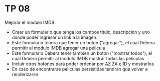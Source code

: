 # TP 08

Mejorar el modulo IMDB

* Crear un formulario que tenga los campos titulo, descripcion y uno donde poder ingresar un link a la imagen.
* Este formulario tendra que tener un boton ("agregar"), el cual Debera permitir al modulo IMDB agregar una pelicula
* Este formulario Debera tener tambien un boton ("mostrar todos"), el cual Debera permitir al modulo IMDB mostrar todas las peliculas
* Incluir otros botones para poder ordenar por AZ ZA e ID y mostrarlos
* En caso de encontrarse peliculas persistidas tendran que volver a renderizarse
